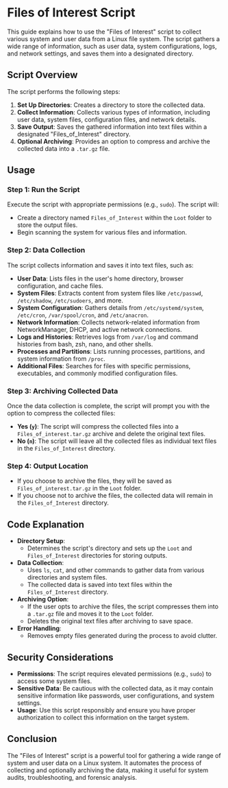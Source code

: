 # Files of Interest Script

This guide explains how to use the "Files of Interest" script to collect various system and user data from a Linux file system. The script gathers a wide range of information, such as user data, system configurations, logs, and network settings, and saves them into a designated directory.

## Script Overview

The script performs the following steps:

1. **Set Up Directories**: Creates a directory to store the collected data.
2. **Collect Information**: Collects various types of information, including user data, system files, configuration files, and network details.
3. **Save Output**: Saves the gathered information into text files within a designated "Files_of_Interest" directory.
4. **Optional Archiving**: Provides an option to compress and archive the collected data into a `.tar.gz` file.

## Usage

### Step 1: Run the Script

Execute the script with appropriate permissions (e.g., `sudo`). The script will:

- Create a directory named `Files_of_Interest` within the `Loot` folder to store the output files.
- Begin scanning the system for various files and information.

### Step 2: Data Collection

The script collects information and saves it into text files, such as:

- **User Data**: Lists files in the user's home directory, browser configuration, and cache files.
- **System Files**: Extracts content from system files like `/etc/passwd`, `/etc/shadow`, `/etc/sudoers`, and more.
- **System Configuration**: Gathers details from `/etc/systemd/system`, `/etc/cron`, `/var/spool/cron`, and `/etc/anacron`.
- **Network Information**: Collects network-related information from NetworkManager, DHCP, and active network connections.
- **Logs and Histories**: Retrieves logs from `/var/log` and command histories from bash, zsh, nano, and other shells.
- **Processes and Partitions**: Lists running processes, partitions, and system information from `/proc`.
- **Additional Files**: Searches for files with specific permissions, executables, and commonly modified configuration files.

### Step 3: Archiving Collected Data

Once the data collection is complete, the script will prompt you with the option to compress the collected files:


- **Yes (`y`)**: The script will compress the collected files into a `Files_of_interest.tar.gz` archive and delete the original text files.
- **No (`n`)**: The script will leave all the collected files as individual text files in the `Files_of_Interest` directory.

### Step 4: Output Location

- If you choose to archive the files, they will be saved as `Files_of_interest.tar.gz` in the `Loot` folder.
- If you choose not to archive the files, the collected data will remain in the `Files_of_Interest` directory.

## Code Explanation

- **Directory Setup**: 
  - Determines the script's directory and sets up the `Loot` and `Files_of_Interest` directories for storing outputs.
- **Data Collection**:
  - Uses `ls`, `cat`, and other commands to gather data from various directories and system files.
  - The collected data is saved into text files within the `Files_of_Interest` directory.
- **Archiving Option**:
  - If the user opts to archive the files, the script compresses them into a `.tar.gz` file and moves it to the `Loot` folder.
  - Deletes the original text files after archiving to save space.
- **Error Handling**:
  - Removes empty files generated during the process to avoid clutter.

## Security Considerations

- **Permissions**: The script requires elevated permissions (e.g., `sudo`) to access some system files.
- **Sensitive Data**: Be cautious with the collected data, as it may contain sensitive information like passwords, user configurations, and system settings.
- **Usage**: Use this script responsibly and ensure you have proper authorization to collect this information on the target system.

## Conclusion

The "Files of Interest" script is a powerful tool for gathering a wide range of system and user data on a Linux system. It automates the process of collecting and optionally archiving the data, making it useful for system audits, troubleshooting, and forensic analysis.
